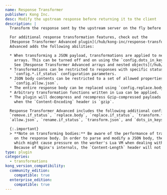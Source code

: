 ```yaml
---
name: Response Transformer
publisher: Kong Inc.
desc: Modify the upstream response before returning it to the client
description: |
  Transform the response sent by the upstream server on the fly before returning the response to the client.

  For additional response transformation features, check out the
  [Response Transformer Advanced plugin](/hub/kong-inc/response-transformer-advanced/). Response Transformer
  Advanced adds the following abilities:

  * When transforming a JSON payload, transformations are applied to nested JSON objects and
    arrays. This can be turned off and on using the `config.dots_in_keys` configuration parameter.
    See [Response Transformer Advanced arrays and nested objects](/hub/kong-inc/response-transformer-advanced/#arrays-and-nested-objects).
  * Transformations can be restricted to responses with specific status codes using various
    `config.*.if_status` configuration parameters.
  * JSON body contents can be restricted to a set of allowed properties with
    `config.allow.json`.
  * The entire response body can be replaced using `config.replace.body`.
  * Arbitrary transformation functions written in Lua can be applied.
  * The plugin will decompress and recompress Gzip-compressed payloads
    when the `Content-Encoding` header is `gzip`.

  Response Transformer Advanced includes the following additional configurations: `add.if_status`, `append.if_status`,
  `remove.if_status`, `replace.body`, `replace.if_status`, `transform.functions`, `transform.if_status`,
  `allow.json`, `rename.if_status`, `transform.json`, and `dots_in_keys`.

  {:.important}
  > **Note on transforming bodies:** Be aware of the performance of transformations
    on the response body. In order to parse and modify a JSON body, the plugin needs to retain it in memory,
    which might cause pressure on the worker's Lua VM when dealing with large bodies (several MBs).
    Because of Nginx's internals, the `Content-Length` header will not be set when transforming a response body.
type: plugin
categories:
  - transformations
kong_version_compatibility:
  community_edition:
    compatible: true
  enterprise_edition:
    compatible: true
---
```

